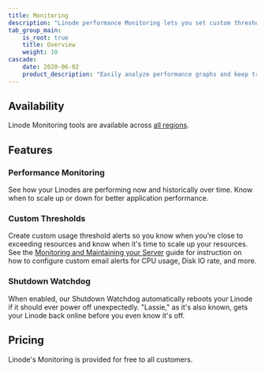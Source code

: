 ```yaml
---
title: Monitoring
description: "Linode performance Monitoring lets you set custom thresholds and enable the shutdown watchdog, Lassie."
tab_group_main:
    is_root: true
    title: Overview
    weight: 10
cascade:
    date: 2020-06-02
    product_description: "Easily analyze performance graphs and keep track of your transfer usage right from the Linode Cloud Manager. Create custom alerts for when you near thresholds you set."
---
```


## Availability

Linode Monitoring tools are available across [all regions](https://www.linode.com/global-infrastructure/).

## Features

### Performance Monitoring
See how your Linodes are performing now and historically over time. Know when to scale up or down for better application performance.

### Custom Thresholds
Create custom usage threshold alerts so you know when you’re close to exceeding resources and know when it's time to scale up your resources. See the [Monitoring and Maintaining your Server](/docs/products/compute/compute-instances/guides/monitor-and-maintain/#configure-cloud-manager-email-alerts) guide for instruction on how to configure custom email alerts for CPU usage, Disk IO rate, and more.

### Shutdown Watchdog
When enabled, our Shutdown Watchdog automatically reboots your Linode if it should ever power off unexpectedly. "Lassie," as it's also known, gets your Linode back online before you even know it's off.

## Pricing

Linode's Monitoring is provided for free to all customers.
